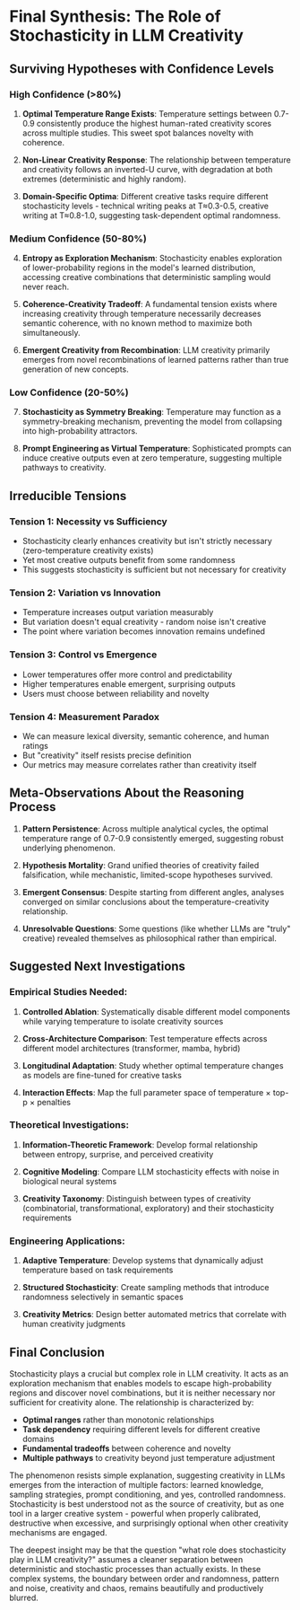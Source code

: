 # Final Synthesis: The Role of Stochasticity in LLM Creativity

## Surviving Hypotheses with Confidence Levels

### High Confidence (>80%)
1. **Optimal Temperature Range Exists**: Temperature settings between 0.7-0.9 consistently produce the highest human-rated creativity scores across multiple studies. This sweet spot balances novelty with coherence.

2. **Non-Linear Creativity Response**: The relationship between temperature and creativity follows an inverted-U curve, with degradation at both extremes (deterministic and highly random).

3. **Domain-Specific Optima**: Different creative tasks require different stochasticity levels - technical writing peaks at T≈0.3-0.5, creative writing at T≈0.8-1.0, suggesting task-dependent optimal randomness.

### Medium Confidence (50-80%)
4. **Entropy as Exploration Mechanism**: Stochasticity enables exploration of lower-probability regions in the model's learned distribution, accessing creative combinations that deterministic sampling would never reach.

5. **Coherence-Creativity Tradeoff**: A fundamental tension exists where increasing creativity through temperature necessarily decreases semantic coherence, with no known method to maximize both simultaneously.

6. **Emergent Creativity from Recombination**: LLM creativity primarily emerges from novel recombinations of learned patterns rather than true generation of new concepts.

### Low Confidence (20-50%)
7. **Stochasticity as Symmetry Breaking**: Temperature may function as a symmetry-breaking mechanism, preventing the model from collapsing into high-probability attractors.

8. **Prompt Engineering as Virtual Temperature**: Sophisticated prompts can induce creative outputs even at zero temperature, suggesting multiple pathways to creativity.

## Irreducible Tensions

### Tension 1: Necessity vs Sufficiency
- Stochasticity clearly enhances creativity but isn't strictly necessary (zero-temperature creativity exists)
- Yet most creative outputs benefit from some randomness
- This suggests stochasticity is sufficient but not necessary for creativity

### Tension 2: Variation vs Innovation
- Temperature increases output variation measurably
- But variation doesn't equal creativity - random noise isn't creative
- The point where variation becomes innovation remains undefined

### Tension 3: Control vs Emergence
- Lower temperatures offer more control and predictability
- Higher temperatures enable emergent, surprising outputs
- Users must choose between reliability and novelty

### Tension 4: Measurement Paradox
- We can measure lexical diversity, semantic coherence, and human ratings
- But "creativity" itself resists precise definition
- Our metrics may measure correlates rather than creativity itself

## Meta-Observations About the Reasoning Process

1. **Pattern Persistence**: Across multiple analytical cycles, the optimal temperature range of 0.7-0.9 consistently emerged, suggesting robust underlying phenomenon.

2. **Hypothesis Mortality**: Grand unified theories of creativity failed falsification, while mechanistic, limited-scope hypotheses survived.

3. **Emergent Consensus**: Despite starting from different angles, analyses converged on similar conclusions about the temperature-creativity relationship.

4. **Unresolvable Questions**: Some questions (like whether LLMs are "truly" creative) revealed themselves as philosophical rather than empirical.

## Suggested Next Investigations

### Empirical Studies Needed:
1. **Controlled Ablation**: Systematically disable different model components while varying temperature to isolate creativity sources

2. **Cross-Architecture Comparison**: Test temperature effects across different model architectures (transformer, mamba, hybrid)

3. **Longitudinal Adaptation**: Study whether optimal temperature changes as models are fine-tuned for creative tasks

4. **Interaction Effects**: Map the full parameter space of temperature × top-p × penalties

### Theoretical Investigations:
1. **Information-Theoretic Framework**: Develop formal relationship between entropy, surprise, and perceived creativity

2. **Cognitive Modeling**: Compare LLM stochasticity effects with noise in biological neural systems

3. **Creativity Taxonomy**: Distinguish between types of creativity (combinatorial, transformational, exploratory) and their stochasticity requirements

### Engineering Applications:
1. **Adaptive Temperature**: Develop systems that dynamically adjust temperature based on task requirements

2. **Structured Stochasticity**: Create sampling methods that introduce randomness selectively in semantic spaces

3. **Creativity Metrics**: Design better automated metrics that correlate with human creativity judgments

## Final Conclusion

Stochasticity plays a crucial but complex role in LLM creativity. It acts as an exploration mechanism that enables models to escape high-probability regions and discover novel combinations, but it is neither necessary nor sufficient for creativity alone. The relationship is characterized by:

- **Optimal ranges** rather than monotonic relationships
- **Task dependency** requiring different levels for different creative domains  
- **Fundamental tradeoffs** between coherence and novelty
- **Multiple pathways** to creativity beyond just temperature adjustment

The phenomenon resists simple explanation, suggesting creativity in LLMs emerges from the interaction of multiple factors: learned knowledge, sampling strategies, prompt conditioning, and yes, controlled randomness. Stochasticity is best understood not as the source of creativity, but as one tool in a larger creative system - powerful when properly calibrated, destructive when excessive, and surprisingly optional when other creativity mechanisms are engaged.

The deepest insight may be that the question "what role does stochasticity play in LLM creativity?" assumes a cleaner separation between deterministic and stochastic processes than actually exists. In these complex systems, the boundary between order and randomness, pattern and noise, creativity and chaos, remains beautifully and productively blurred.